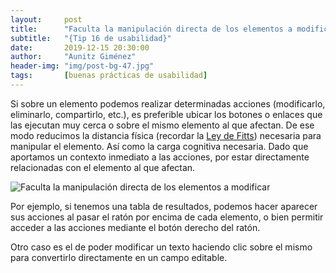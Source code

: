```yaml
---
layout:     post
title:      "Faculta la manipulación directa de los elementos a modificar"
subtitle:   "{Tip 16 de usabilidad}"
date:       2019-12-15 20:30:00
author:     "Aunitz Giménez"
header-img: "img/post-bg-47.jpg"
tags:       [buenas prácticas de usabilidad]
---
```


<p>Si sobre un elemento podemos realizar determinadas acciones (modificarlo, eliminarlo, compartirlo, etc.), es preferible ubicar los botones o enlaces que las ejecutan muy cerca o sobre el mismo elemento al que afectan. De ese modo reducimos la distancia física (recordar la <a href="{{ site.baseurl }}{% post_url 2018-01-21-ley-01-ley-de-fitts %}">Ley de Fitts</a>) necesaria para manipular el elemento. Así como la carga cognitiva necesaria. Dado que aportamos un contexto inmediato a las acciones, por estar directamente relacionadas con el elemento al que afectan.</p>

<p><img src="{{ site.baseurl }}/img/tip-16-faculta-manipulacion-directa.png" alt="Faculta la manipulación directa de los elementos a modificar"></p>

<p>Por ejemplo, si tenemos una tabla de resultados, podemos hacer aparecer sus acciones al pasar el ratón por encima de cada elemento, o bien permitir acceder a las acciones mediante el botón derecho del ratón.</p>

<p>Otro caso es el de poder modificar un texto haciendo clic sobre el mismo para convertirlo directamente en un campo editable.</p>